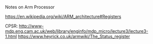 Notes on Arm Processor

https://en.wikipedia.org/wiki/ARM_architecture#Registers

CPSR: http://www-mdp.eng.cam.ac.uk/web/library/enginfo/mdp_micro/lecture3/lecture3-1.html
https://www.heyrick.co.uk/armwiki/The_Status_register

